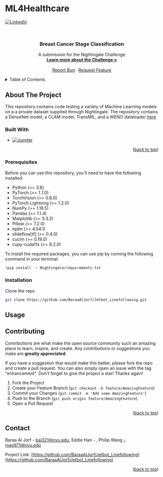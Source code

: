 # ML4Healthcare


<!-- PROJECT SHIELDS -->
<!--
*** I'm using markdown "reference style" links for readability.
*** Reference links are enclosed in brackets [ ] instead of parentheses ( ).
*** See the bottom of this document for the declaration of the reference variables
*** for contributors-url, forks-url, etc. This is an optional, concise syntax you may use.
*** https://www.markdownguide.org/basic-syntax/#reference-style-links
-->
[![LinkedIn][linkedin-shield]][linkedin-url]



<!-- PROJECT LOGO -->
<br />
<div align="center">
  <!--
 *** <a href="https://github.com/cswpy/ML4Healthcare">
 ***   <img src="images/logo.png" alt="Logo" width="80" height="80">
 *** </a>
-->
<h3 align="center">Breast Cancer Stage Classification</h3>

  <p align="center">
    A submission for the Nightingale Challenge
    <br />
    <a href="https://app.nightingalescience.org/contests/vd8g98zv9w0p"><strong>Learn more about the Challenge »</strong></a>
    <br />
    <br />
    <a href="https://github.com/cswpy/Ml4Healthcare/issues">Report Bug</a>
    ·
    <a href="https://github.com/cswpy/Ml4Healthcare/issues">Request Feature</a>
  </p>
</div>



<!-- TABLE OF CONTENTS -->
<details>
  <summary>Table of Contents</summary>
  <ol>
    <li>
      <a href="#about-the-project">About The Project</a>
      <ul>
        <li><a href="#built-with">Built With</a></li>
      </ul>
    </li>
    <li>
      <a href="#getting-started">Getting Started</a>
      <ul>
        <li><a href="#prerequisites">Prerequisites</a></li>
        <li><a href="#installation">Installation</a></li>
      </ul>
    </li>
    <li><a href="#usage">Usage</a></li>
    <li><a href="#contributing">Contributing</a></li>
    <li><a href="#contact">Contact</a></li>
  </ol>
</details>



<!-- ABOUT THE PROJECT -->
## About The Project

This repository contains code testing a variety of Machine Learning models on a a private dataset supplied through Nightingale. The repository contains a DenseNet model, a CLAM model, TransMIL, and a WENO dataloader <a href="https://github.com/BaraaAlJorf/Jetbot_Linefollowing/tree/main/Detailed_Report">here</a>

### Built With

* [![Jupyter][Jupyter.com]][Jupyter-url]

<p align="right">(<a href="#readme-top">back to top</a>)</p>


### Prerequisites

Before you can use this repository, you'll need to have the following installed:

- Python (>= 3.6)
- PyTorch (>= 1.7.0)
- TorchVision (>= 0.8.0)
- PyTorch Lightning (>= 1.2.0)
- NumPy (>= 1.18.5)
- Pandas (>= 1.1.4)
- Matplotlib (>= 3.3.2)
- Pillow (>= 7.2.0)
- tqdm (>= 4.54.1)
- slideflow[tf] (>= 0.4.0)
- cucim (>= 0.19.0)
- cupy-cuda11x (>= 9.2.0)

To install the required packages, you can use pip by running the following command in your terminal:
```sh
!pip install -r Nightingale/requirements.txt
```

### Installation

Clone the repo
   ```sh
   git clone https://github.com/BaraaAlJorf/Jetbot_Linefollowing.git
   ```

<!-- USAGE EXAMPLES -->
## Usage



<!-- CONTRIBUTING -->
## Contributing

Contributions are what make the open source community such an amazing place to learn, inspire, and create. Any contributions or suggestions you make are **greatly appreciated**.

If you have a suggestion that would make this better, please fork the repo and create a pull request. You can also simply open an issue with the tag "enhancement".
Don't forget to give the project a star! Thanks again!

1. Fork the Project
2. Create your Feature Branch (`git checkout -b feature/AmazingFeature`)
3. Commit your Changes (`git commit -m 'Add some AmazingFeature'`)
4. Push to the Branch (`git push origin feature/AmazingFeature`)
5. Open a Pull Request

<p align="right">(<a href="#readme-top">back to top</a>)</p>



<!-- CONTACT -->
## Contact

Baraa Al Jorf - baj321@nyu.edu, Eddie Han - , Philip Wang -map971@nyu.edu

Project Link: [https://github.com/BaraaAlJorf/Jetbot_Linefollowing](https://github.com/BaraaAlJorf/Jetbot_Linefollowing)

<p align="right">(<a href="#readme-top">back to top</a>)</p>



<!-- MARKDOWN LINKS & IMAGES -->
<!-- https://www.markdownguide.org/basic-syntax/#reference-style-links -->
[contributors-url]: https://github.com/cswpy/ML4Healthcare/graphs/contributors
[contributors-shield]: https://img.shields.io/github/contributors/github_username/repo_name.svg?style=for-the-badge
[forks-shield]: https://img.shields.io/github/forks/cswpy/ML4Healthcare.svg?style=for-the-badge
[forks-url]: https://github.com/cswpy/ML4Healthcare/network/members

[linkedin-shield]: https://img.shields.io/badge/-LinkedIn-black.svg?style=for-the-badge&logo=linkedin&colorB=555
[linkedin-url]: https://www.linkedin.com/in/baraaaljorf/

[Jupyter.com]: https://jupyter.org/assets/homepage/main-logo.svg
[Jupyter-url]: https://jupyter.org/
